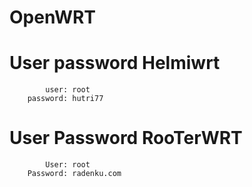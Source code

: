 # OpenWRT
# User password Helmiwrt 
            user: root
        password: hutri77
# User Password RooTerWRT
            User: root
        Password: radenku.com
